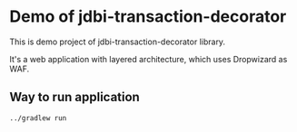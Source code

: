 Demo of jdbi-transaction-decorator
==================================

This is demo project of jdbi-transaction-decorator library.

It's a web application with layered architecture, which uses Dropwizard as WAF.

## Way to run application

```
../gradlew run
```
